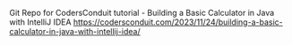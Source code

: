 Git Repo for CodersConduit tutorial - Building a Basic Calculator in Java with IntelliJ IDEA
https://codersconduit.com/2023/11/24/building-a-basic-calculator-in-java-with-intellij-idea/
